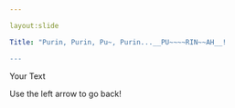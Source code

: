 ```yaml
---

layout:slide

Title: "Purin, Purin, Pu~, Purin...__PU~~~~RIN~~AH__!

---
```


Your Text

Use the left arrow to go back!
